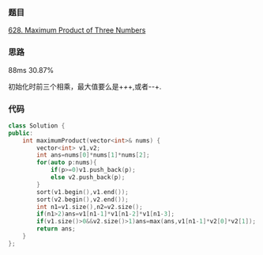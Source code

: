 ### 题目
[628. Maximum Product of Three Numbers](https://leetcode-cn.com/problems/maximum-product-of-three-numbers/submissions/)
### 思路
88ms 30.87%

初始化时前三个相乘，最大值要么是+*+*+,或者-*-*+.
### 代码
```c++
class Solution {
public:
    int maximumProduct(vector<int>& nums) {
        vector<int> v1,v2;
        int ans=nums[0]*nums[1]*nums[2];
        for(auto p:nums){
            if(p>=0)v1.push_back(p);
            else v2.push_back(p);
        }
        sort(v1.begin(),v1.end());
        sort(v2.begin(),v2.end());
        int n1=v1.size(),n2=v2.size();
        if(n1>2)ans=v1[n1-1]*v1[n1-2]*v1[n1-3];
        if(v1.size()>0&&v2.size()>1)ans=max(ans,v1[n1-1]*v2[0]*v2[1]);
        return ans;
    }
};
```
